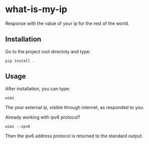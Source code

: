 # what-is-my-ip

Response with the value of your ip for the rest of the world.

## Installation

Go to the project root directoty and type:
```
pip install .
```

## Usage

After installation, you can type:
```
wimi
```
The your external ip, visible through internet, as responded to you.

Already working with ipv6 protocol?
```
wimi --ipv6
```
Then the ipv6 address protocol is returned to the standard output.

